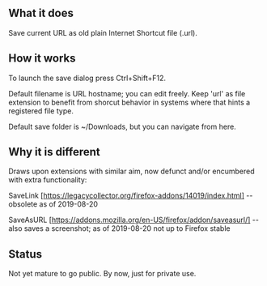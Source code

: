 ## What it does

Save current URL as old plain Internet Shortcut file (.url).

## How it works

To launch the save dialog press Ctrl+Shift+F12.

Default filename is URL hostname; you can edit freely. Keep 'url' as file extension to benefit from shorcut behavior in systems where that hints a registered file type.

Default save folder is ~/Downloads, but you can navigate from here.

## Why it is different

Draws upon extensions with similar aim, now defunct and/or encumbered with extra functionality:

SaveLink [https://legacycollector.org/firefox-addons/14019/index.html] --obsolete as of 2019-08-20

SaveAsURL [https://addons.mozilla.org/en-US/firefox/addon/saveasurl/] --also saves a screenshot; as of 2019-08-20 not up to Firefox stable

## Status

Not yet mature to go public. By now, just for private use.

